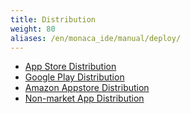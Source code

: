 ```yaml
---
title: Distribution
weight: 80
aliases: /en/monaca_ide/manual/deploy/
---
```


- [App Store Distribution](appstore/)
- [Google Play Distribution](google_play/)
- [Amazon Appstore Distribution](amazon_store/)
- [Non-market App Distribution](non_market_deploy/)
